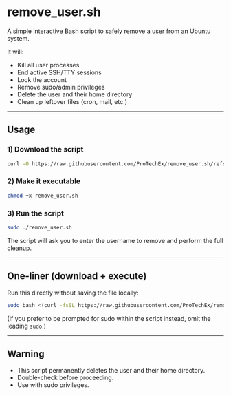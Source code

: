 # remove_user.sh

A simple interactive Bash script to safely remove a user from an Ubuntu system.

It will:
- Kill all user processes
- End active SSH/TTY sessions
- Lock the account
- Remove sudo/admin privileges
- Delete the user and their home directory
- Clean up leftover files (cron, mail, etc.)

---

## Usage

### 1) Download the script
```bash
curl -O https://raw.githubusercontent.com/ProTechEx/remove_user.sh/refs/heads/main/remove_user.sh
```

### 2) Make it executable
```bash
chmod +x remove_user.sh
```

### 3) Run the script
```bash
sudo ./remove_user.sh
```

The script will ask you to enter the username to remove and perform the full cleanup.

---

## One-liner (download + execute)

Run this directly without saving the file locally:

```bash
sudo bash <(curl -fsSL https://raw.githubusercontent.com/ProTechEx/remove_user.sh/refs/heads/main/remove_user.sh)
```

(If you prefer to be prompted for sudo within the script instead, omit the leading `sudo`.)

---

## Warning

- This script permanently deletes the user and their home directory.
- Double-check before proceeding.
- Use with sudo privileges.
